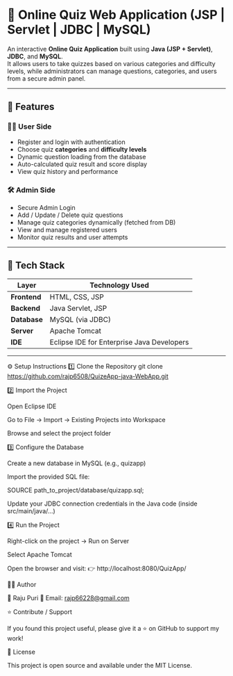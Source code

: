 # 🧩 Online Quiz Web Application (JSP | Servlet | JDBC | MySQL)

An interactive **Online Quiz Application** built using **Java (JSP + Servlet)**, **JDBC**, and **MySQL**.  
It allows users to take quizzes based on various categories and difficulty levels, while administrators can manage questions, categories, and users from a secure admin panel.

---

## 🚀 Features

### 👨‍🎓 User Side
- Register and login with authentication
- Choose quiz **categories** and **difficulty levels**
- Dynamic question loading from the database
- Auto-calculated quiz result and score display
- View quiz history and performance

### 🛠️ Admin Side
- Secure Admin Login
- Add / Update / Delete quiz questions
- Manage quiz categories dynamically (fetched from DB)
- View and manage registered users
- Monitor quiz results and user attempts

---

## 🧱 Tech Stack

| Layer | Technology Used |
|-------|------------------|
| **Frontend** | HTML, CSS, JSP |
| **Backend** | Java Servlet, JSP |
| **Database** | MySQL (via JDBC) |
| **Server** | Apache Tomcat |
| **IDE** | Eclipse IDE for Enterprise Java Developers |

---

⚙️ Setup Instructions
1️⃣ Clone the Repository
git clone https://github.com/rajp6508/QuizeApp-java-WebApp.git

2️⃣ Import the Project

Open Eclipse IDE

Go to File → Import → Existing Projects into Workspace

Browse and select the project folder

3️⃣ Configure the Database

Create a new database in MySQL (e.g., quizapp)

Import the provided SQL file:

SOURCE path_to_project/database/quizapp.sql;


Update your JDBC connection credentials in the Java code (inside src/main/java/...)

4️⃣ Run the Project

Right-click on the project → Run on Server

Select Apache Tomcat

Open the browser and visit:
👉 http://localhost:8080/QuizApp/

	
🧑‍💻 Author

👋 Raju Puri
📧 Email: rajp66228@gmail.com

⭐ Contribute / Support

If you found this project useful, please give it a ⭐ on GitHub to support my work!

🏁 License

This project is open source and available under the MIT License.

